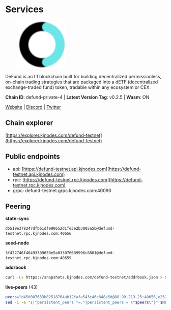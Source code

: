 # Services

<figure><img src="https://raw.githubusercontent.com/kj89/cosmos-images/main/logos/defund.png" width="150" alt=""><figcaption></figcaption></figure>

DeFund is an L1 blockchain built for building decentralized permissionless,  on-chain trading strategies that are packaged into a dETF (decentralized  exchange-traded fund) token, tradable within any ecosystem or CEX.

**Chain ID**: defund-private-4 | **Latest Version Tag**: v0.2.5 | **Wasm**: ON

[Website](https://www.defund.app) | [Discord](https://discord.gg/FV26pRPZ3P) | [Twitter](https://twitter.com/defund_finance)




## Chain explorer
[https://explorer.kjnodes.com/defund-testnet](https://explorer.kjnodes.com/defund-testnet)

## Public endpoints

* api: [https://defund-testnet.api.kjnodes.com](https://defund-testnet.api.kjnodes.com)
* rpc: [https://defund-testnet.rpc.kjnodes.com](https://defund-testnet.rpc.kjnodes.com)
* grpc: defund-testnet.grpc.kjnodes.com:40090

## Peering

**state-sync**

```text
d5519e378247dfb61dfe90652d1fe3e2b3005a5b@defund-testnet.rpc.kjnodes.com:40656
```

**seed-node**

```text
3f472746f46493309650e5a033076689996c8881@defund-testnet.rpc.kjnodes.com:40659
```

**addrbook**
```bash
curl -Ls https://snapshots.kjnodes.com/defund-testnet/addrbook.json > $HOME/.defund/config/addrbook.json
```

**live-peers** (43)
```bash
peers="d45d007633b82518764ab12fafa543c46c848e5d@88.99.213.25:40656,e26206d0e39515fb07915b28e468729340eb112e@38.242.244.163:26656,30823fe0963dbf4e4e563178cd834eb22bfbb3a2@65.108.232.238:13656,d5519e378247dfb61dfe90652d1fe3e2b3005a5b@65.109.68.190:40656,6f82e772ee8ae1895edc9743dbb269fb7c33f06a@144.91.89.158:30656,38c2e79f4d9043aac5fd699d3bd5b8c3bdab0ab2@154.12.241.185:26656,a04b2fa85b4636dca6e3841396b7eda6a24f22f7@194.195.87.106:26656,8675cc6e69c2043a8dc0a854e769c1f135b5f272@23.88.73.158:26656,9fc47f55128d84c8133fecf1aaee10df975041e2@199.175.98.108:26656,7be6fb7c26c764ada64a1e26843991ba4f52369d@45.32.147.24:40656,48fe32b3f93472a26854ee6fef69447f62a265ed@199.175.98.109:26656,2b8a63defdcde856b7c4febac9658ad2ef26befb@65.108.9.230:18656,ef7aa61f227ae0449f4eda42b00652fe7e1577b1@65.109.85.215:36656,76d932d75b5de4c1799f8702b0047a4ab3de1b14@154.53.63.156:30656,2687b608599ef656f343a790f21fb3fb9292668e@194.146.13.187:26656,6d17e0f49bc1856c732f1d439647720ba127aab8@84.46.247.5:26656,1a4f0f016ffc8f6814835dc20f5bb7050b2eac90@38.242.239.25:36656,d9516be6f5fffad9d2fa4354126c46ca5a6c9310@154.53.55.128:30656,00d115036d02ca5a5e8498fc1c87d56fd3f7f19c@65.109.106.211:26656,a543cc4f9e77b8e402cce69b5c78e9c9c4562a65@84.46.240.144:40656,96032785e25305d054fcf20d5f606981032b5569@135.181.206.160:26656,0108df8793ec07fa82ea202d54b70c603b827ea4@5.9.81.251:656,4f80d0058101e284b5885f6e66cae85a6f0dc88e@2.58.82.46:40656,78c53aca778b1239158cf4bf6a3aeeb2239501bb@38.242.216.35:40656,8a650a9761db8abc1096abc3d4a68431600ae835@62.171.149.101:46656,4411d2f555213e64a8a09b85ca6da7ad303bc55b@185.217.125.180:26656,93153d3b1e9178f44bbbddf809a8cf7177715c03@37.221.71.67:45656,8db4b24f6d1ad836b8d0ac7222971cd428ff6ca8@185.182.187.136:40656,e0051024da03786ee8008f2ca310bb3ea05edab1@167.86.102.206:26656,8de6c9431267b27c44bb4515659cacadd3956bae@78.25.145.168:40656,3209ec925afead6706ac250aae88d1b85a45a2d3@167.86.85.247:30656,d1b61b43b9475e9d509f720415b75c30cb92bfb3@89.117.58.38:26656,7f8cdf82657d23568c650a87b039539d4b234016@164.68.113.162:30656,a32570fc38ffbff20cd4cbf72b335f4ef810d017@65.21.105.44:40656,807a0dc497bec0ab730310738ef7d27fd3df7671@155.133.27.248:27656,e66e19289f671e734bee82f79e5e8ca5da7d249b@155.133.27.251:27656,bf49dcb52d911e6edf8f553e7e6da7f9fbdadc39@212.23.222.89:26656,5e7853ec4f74dba1d3ae721ff9f50926107efc38@65.108.6.45:60556,278602404e78c23f5aff7a04802179ad7ffaa676@18.234.102.132:26656,9f950e7aae61ef055706fc393d62764819d1aa54@62.171.169.230:40656,ea1af576f728832d90d4fe9944e45743bb270f24@154.12.245.40:30656,41c5b53745e065bee2f46970e6590ce1c4884401@164.68.113.190:26656,b2d33977b8bca9790df391dd3559e65514f95c0f@194.146.13.253:26656"
sed -i -e "s|^persistent_peers *=.*|persistent_peers = \"$peers\"|" $HOME/.defund/config/config.toml
```

